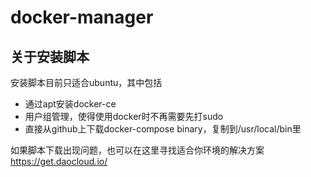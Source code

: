 # docker-manager


关于安装脚本
----------
安装脚本目前只适合ubuntu，其中包括
 - 通过apt安装docker-ce
 - 用户组管理，使得使用docker时不再需要先打sudo
 - 直接从github上下载docker-compose binary，复制到/usr/local/bin里
 
如果脚本下载出现问题，也可以在这里寻找适合你环境的解决方案
https://get.daocloud.io/